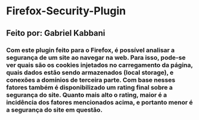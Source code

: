 # Firefox-Security-Plugin
## Feito por: Gabriel Kabbani

### Com este plugin feito para o Firefox, é possível analisar a segurança de um site ao navegar na web. Para isso, pode-se ver quais são os cookies injetados no carregamento da página, quais dados estão sendo armazenados (local storage), e conexões a domínios de terceira parte. Com base nesses fatores também é disponibilizado um rating final sobre a segurança do site. Quanto mais alto o rating, maior é a incidência dos fatores mencionados acima, e portanto menor é a segurança do site em questão.
